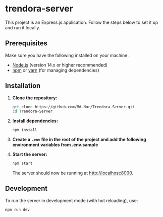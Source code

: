 # trendora-server

This project is an Express.js application. Follow the steps below to set it up and run it locally.

## Prerequisites

Make sure you have the following installed on your machine:

- [Node.js](https://nodejs.org/) (version 14.x or higher recommended)
- [npm](https://www.npmjs.com/) or [yarn](https://yarnpkg.com/) (for managing dependencies)

## Installation

1. **Clone the repository:**

   ```bash
   git clone https://github.com/Md-Nur/Trendora-Server.git
   cd Trendora-Server
   ```

2. **Install dependencies:**

   ```bash
   npm install
   ```

3. **Create a `.env` file in the root of the project and add the following environment variables from .env.sample**

4. **Start the server:**

   ```bash
   npm start
   ```

   The server should now be running at [http://localhost:8000](http://localhost:8000).

## Development

To run the server in development mode (with hot reloading), use:

```bash
npm run dev
```
